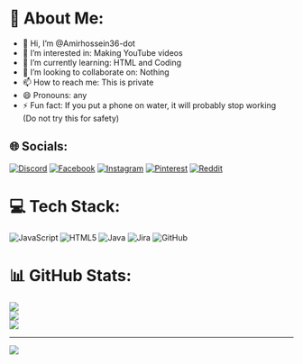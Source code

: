 # 💫 About Me:
- 👋 Hi, I’m @Amirhossein36-dot<br>
- 👀 I’m interested in: Making YouTube videos<br>
- 🌱 I’m currently learning: HTML and Coding<br>
- 💞️ I’m looking to collaborate on: Nothing<br>
- 📫 How to reach me: This is private<br>
- 😄 Pronouns: any<br>
- ⚡ Fun fact: If you put a phone on water, it will probably stop working <br>    (Do not try this for safety)


## 🌐 Socials:
[![Discord](https://img.shields.io/badge/Discord-%237289DA.svg?logo=discord&logoColor=white)](https://discord.gg/https://discord.gg/9UTgT4UcDD) [![Facebook](https://img.shields.io/badge/Facebook-%231877F2.svg?logo=Facebook&logoColor=white)](https://facebook.com/ahmadiamirhissein2023) [![Instagram](https://img.shields.io/badge/Instagram-%23E4405F.svg?logo=Instagram&logoColor=white)](https://instagram.com/ahmadiamirhissein1222) [![Pinterest](https://img.shields.io/badge/Pinterest-%23E60023.svg?logo=Pinterest&logoColor=white)](https://pinterest.com/JustAnNormailAccount583) [![Reddit](https://img.shields.io/badge/Reddit-%23FF4500.svg?logo=Reddit&logoColor=white)](https://reddit.com/user/u/Ill_Refrigerator8250) 

# 💻 Tech Stack:
![JavaScript](https://img.shields.io/badge/javascript-%23323330.svg?style=for-the-badge&logo=javascript&logoColor=%23F7DF1E) ![HTML5](https://img.shields.io/badge/html5-%23E34F26.svg?style=for-the-badge&logo=html5&logoColor=white) ![Java](https://img.shields.io/badge/java-%23ED8B00.svg?style=for-the-badge&logo=openjdk&logoColor=white) ![Jira](https://img.shields.io/badge/jira-%230A0FFF.svg?style=for-the-badge&logo=jira&logoColor=white) ![GitHub](https://img.shields.io/badge/github-%23121011.svg?style=for-the-badge&logo=github&logoColor=white)
# 📊 GitHub Stats:
![](https://github-readme-stats.vercel.app/api?username=Amirhossein36-dot&theme=dark&hide_border=false&include_all_commits=false&count_private=false)<br/>
![](https://nirzak-streak-stats.vercel.app/?user=Amirhossein36-dot&theme=dark&hide_border=false)<br/>
![](https://github-readme-stats.vercel.app/api/top-langs/?username=Amirhossein36-dot&theme=dark&hide_border=false&include_all_commits=false&count_private=false&layout=compact)

---
[![](https://visitcount.itsvg.in/api?id=Amirhossein36-dot&icon=0&color=0)](https://visitcount.itsvg.in)

<!-- Proudly created with GPRM ( https://gprm.itsvg.in ) -->

<!---
Amirhossein36-dot/Amirhossein36-dot is a ✨ special ✨ repository because its `README.md` (this file) appears on your GitHub profile.
You can click the Preview link to take a look at your changes.
--->
